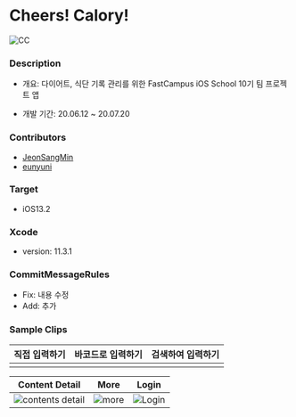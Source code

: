 # Cheers! Calory!

![CC](https://user-images.githubusercontent.com/15086391/83491262-77f4f200-a4ec-11ea-9ce1-682edaa34f26.png)



### Description

- 개요: 다이어트, 식단 기록 관리를 위한 FastCampus iOS School 10기 팀 프로젝트 앱

- 개발 기간: 20.06.12 ~ 20.07.20

  

### Contributors

- [JeonSangMin](https://github.com/JeonSangMin)
- [eunyuni](https://github.com/eunyuni)



### Target

- iOS13.2



### Xcode

- version: 11.3.1



### CommitMessageRules

- Fix: 내용 수정
- Add: 추가



### Sample Clips

| 직접 입력하기 | 바코드로 입력하기 | 검색하여 입력하기 |
| ------------- | ----------------- | ----------------- |
|               |                   |                   |



|                        Content Detail                        |                             More                             |                            Login                             |
| :----------------------------------------------------------: | :----------------------------------------------------------: | :----------------------------------------------------------: |
| ![contents detail](https://user-images.githubusercontent.com/15086391/81036205-2d765a80-8ed9-11ea-8540-bcd3ec32e665.gif) | ![more](https://user-images.githubusercontent.com/57229970/81154361-c92dc680-8fbe-11ea-8b92-4ec4b421add9.gif) | ![Login](https://user-images.githubusercontent.com/56557507/81052547-96bc9480-8efe-11ea-9db2-e3bc7e58350d.gif) |



